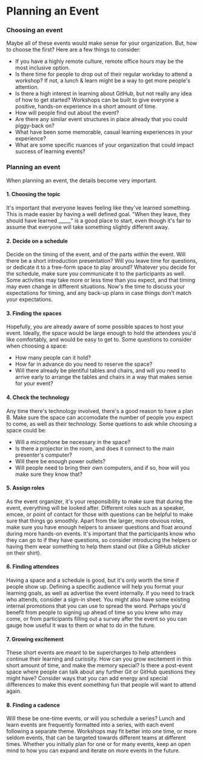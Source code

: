 # Planning an Event

### Choosing an event
Maybe all of these events would make sense for your organization. But, how to choose the first? Here are a few things to consider:

- If you have a highly remote culture, remote office hours may be the most inclusive option.
- Is there time for people to drop out of their regular workday to attend a workshop? If not, a lunch & learn might be a way to get more people's attention.
- Is there a high interest in learning about GitHub, but not really any idea of how to get started? Workshops can be built to give everyone a positive, hands-on experience in a short amount of time.
- How will people find out about the event?
- Are there any similar event structures in place already that you could piggy-back on?
- What have been some memorable, casual learning experiences in your experience?
- What are some specific nuances of your organization that could impact success of learning events?

### Planning an event
When planning an event, the details become very important.

#### 1. Choosing the topic
It's important that everyone leaves feeling like they've learned something. This is made easier by having a well defined goal. "When they leave, they should have learned _____" is a good place to start, even though it's fair to assume that everyone will take something slightly different away.

#### 2. Decide on a schedule
Decide on the timing of the event, and of the parts within the event. Will there be a short introduction presentation? Will you leave time for questions, or dedicate it to a free-form space to play around? Whatever you decide for the schedule, make sure you communicate it to the participants as well. Some activities may take more or less time than you expect, and that timing may even change in different situations. Now's the time to discuss your expectations for timing, and any back-up plans in case things don't match your expectations.

#### 3. Finding the spaces
Hopefully, you are already aware of some possible spaces to host your event. Ideally, the space would be large enough to hold the attendees you'd like comfortably, and would be easy to get to. Some questions to consider when choosing a space:
- How many people can it hold?
- How far in advance do you need to reserve the space?
- Will there already be plentiful tables and chairs, and will you need to arrive early to arrange the tables and chairs in a way that makes sense for your event?

#### 4. Check the technology
Any time there's technology involved, there's a good reason to have a plan B. Make sure the space can accomodate the number of people you expect to come, as well as their technology. Some quetions to ask while choosing a space could be:
- Will a microphone be necessary in the space?
- Is there a projector in the room, and does it connect to the main presenter's computer?
- Will there be enough power outlets?
- Will people need to bring their own computers, and if so, how will you make sure they know that?

#### 5. Assign roles
As the event organizer, it's your responsibility to make sure that during the event, everything will be looked after. Different roles such as a speaker, emcee, or point of contact for those with questions can be helpful to make sure that things go smoothly. Apart from the larger, more obvious roles, make sure you have enough helpers to answer questions and float around during more hands-on events. It's important that the participants know who they can go to if they have questions, so consider introducing the helpers or having them wear something to help them stand out (like a GitHub sticker on their shirt).

#### 6. Finding attendees
Having a space and a schedule is good, but it's only worth the time if people show up. Defining a specific audience will help you format your learning goals, as well as advertise the event internally. If you need to track who attends, consider a sign-in sheet. You might also have some existing internal promotions that you can use to spread the word. Perhaps you'd benefit from people to signing up ahead of time so you knew who may come, or from participants filling out a survey after the event so you can gauge how useful it was to them or what to do in the future.

#### 7. Growing excitement
These short events are meant to be supercharges to help attendees continue their learning and curiosity. How can you grow excitement in this short amount of time, and make the memory special? Is there a post-event space where people can talk about any further Git or GitHub questions they  might have? Consider ways that you can add energy and special differences to make this event something fun that people will want to attend again.

#### 8. Finding a cadence
Will these be one-time events, or will you schedule a series? Lunch and learn events are frequently formatted into a series, with each event following a separate theme. Workshops may fit better into one time, or more seldom events, that can be targeted towards different teams at different times. Whether you initially plan for one or for many events, keep an open mind to how you can expand and iterate on more events in the future.
